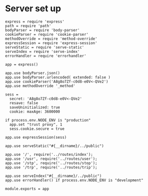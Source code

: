 # Server set up

    express = require 'express'
    path = require 'path'
    bodyParser = require 'body-parser'
    cookieParser = require 'cookie-parser'
    methodOverride = require 'method-override'
    expressSession = require 'express-session'
    serveStatic = require 'serve-static'
    serveIndex = require 'serve-index'
    errorHandler = require 'errorhandler'

    app = express()

    app.use bodyParser.json()
    app.use bodyParser.urlencoded( extended: false )
    app.use cookieParser('A8g8o7Zf-c0d8-e0V<-QVe2')
    app.use methodOverride '_method'

    sess =
      secret: 'A8g8o7Zf-c0d8-e0V<-QVe2'
      resave: false
      saveUninitialized: true
      cookie: maxAge: 3600000

    if process.env.NODE_ENV is "production"
      app.set "trust proxy", 1
      sess.cookie.secure = true

    app.use expressSession(sess)

    app.use serveStatic("#{__dirname}/../public")

    app.use '/', require('../routes/index');
    app.use '/usr', require('../routes/user');
    app.use '/stp', require('../routes/stop');
    app.use '/trp', require('../routes/trip');

    app.use serveIndex("#{__dirname}/../public")
    app.use errorHandler() if process.env.NODE_ENV is "development"

    module.exports = app
